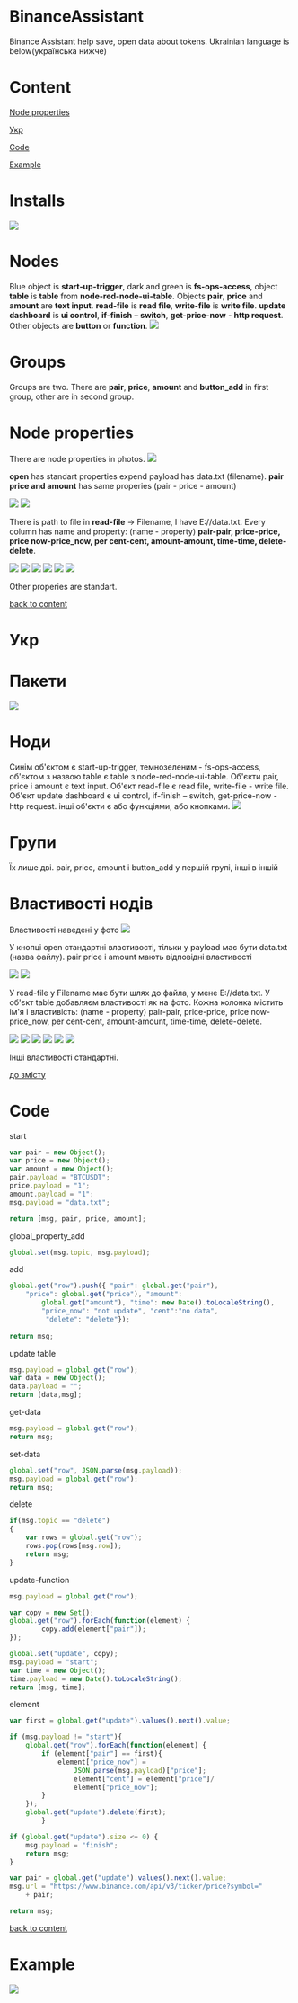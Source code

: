 # BinanceAssistant
Binance Assistant help save, open data about tokens. 
Ukrainian language is below(українська нижче)
# Content
[Node properties](#Node-properties)

[Укр](#Укр)

[Code](#Code)

[Example](#Example)

# Installs
![](https://github.com/DemaReaktor/BinanceAssistant/blob/NodeRed/images/installs.png)
# Nodes
Blue object is **start-up-trigger**, dark and green is **fs-ops-access**, object **table** is **table** from 
**node-red-node-ui-table**. Objects **pair**, **price** and **amount** are **text input**. **read-file** is **read file**, **write-file** is  **write file**. **update dashboard** is **ui control**, **if-finish** – **switch**, **get-price-now** - **http request**. 
Other objects are **button** or **function**.
![](https://github.com/DemaReaktor/BinanceAssistant/blob/NodeRed/images/nodes.png)
# Groups
Groups are two. There are **pair**, **price**, **amount** and **button_add** in first group, other are in second group.
# Node properties
There are node properties in photos.
![](https://github.com/DemaReaktor/BinanceAssistant/blob/NodeRed/images/start.png)

**open** has standart properties expend payload has data.txt (filename).
**pair price and amount** has same properies (pair - price - amount)

![](https://github.com/DemaReaktor/BinanceAssistant/blob/NodeRed/images/pair.png)
![](https://github.com/DemaReaktor/BinanceAssistant/blob/NodeRed/images/isFile.png)

There is path to file in **read-file** -> Filename, I have E://data.txt.
 Every column has name and property: (name - property) **pair-pair, price-price, price now-price_now, per cent-cent, amount-amount, time-time, delete-delete**.

![](https://github.com/DemaReaktor/BinanceAssistant/blob/NodeRed/images/table.png)
![](https://github.com/DemaReaktor/BinanceAssistant/blob/NodeRed/images/update.png)
![](https://github.com/DemaReaktor/BinanceAssistant/blob/NodeRed/images/element.png)
![](https://github.com/DemaReaktor/BinanceAssistant/blob/NodeRed/images/switch.png)
![](https://github.com/DemaReaktor/BinanceAssistant/blob/NodeRed/images/request.png)
![](https://github.com/DemaReaktor/BinanceAssistant/blob/NodeRed/images/write.png)

Other properies  are standart.

[back to content](#Content)
# Укр
# Пакети
![](https://github.com/DemaReaktor/BinanceAssistant/blob/NodeRed/images/installs.png)
# Ноди
Синім об'єктом є start-up-trigger, темнозеленим - fs-ops-access, об'єктом з назвою table є table з 
node-red-node-ui-table. Об'єкти pair, price i amount є text input. Об'єкт read-file є read file, write-file -  write file. Об'єкт update dashboard є ui control, if-finish – switch, get-price-now - http request. інші об'єкти є або функціями, або кнопками.
![](https://github.com/DemaReaktor/BinanceAssistant/blob/NodeRed/images/nodes.png)
# Групи
Їх лише дві. pair, price, amount i button_add у першій групі, інші в іншій
# Властивості нодів
Властивості наведені у фото
![](https://github.com/DemaReaktor/BinanceAssistant/blob/NodeRed/images/start.png)

У кнопці open стандартні властивості, тільки у payload має бути data.txt (назва файлу).
pair price i amount мають відповідні властивості

![](https://github.com/DemaReaktor/BinanceAssistant/blob/NodeRed/images/pair.png)
![](https://github.com/DemaReaktor/BinanceAssistant/blob/NodeRed/images/isFile.png)

У read-file у Filename має бути шлях до файла, у мене E://data.txt.
У об'єкт table добавляєм властивості як на фото. Кожна колонка містить ім'я і властивість: (name - property) pair-pair, price-price, price now-price_now, per cent-cent, amount-amount, time-time, delete-delete.

![](https://github.com/DemaReaktor/BinanceAssistant/blob/NodeRed/images/table.png)
![](https://github.com/DemaReaktor/BinanceAssistant/blob/NodeRed/images/update.png)
![](https://github.com/DemaReaktor/BinanceAssistant/blob/NodeRed/images/element.png)
![](https://github.com/DemaReaktor/BinanceAssistant/blob/NodeRed/images/switch.png)
![](https://github.com/DemaReaktor/BinanceAssistant/blob/NodeRed/images/request.png)
![](https://github.com/DemaReaktor/BinanceAssistant/blob/NodeRed/images/write.png)

Інші властивості стандартні.

[до змісту](#Content)
# Code

start
```js
var pair = new Object();
var price = new Object();
var amount = new Object();
pair.payload = "BTCUSDT";
price.payload = "1";
amount.payload = "1";
msg.payload = "data.txt";

return [msg, pair, price, amount];
```

global_property_add
```js
global.set(msg.topic, msg.payload);
```

add
```js
global.get("row").push({ "pair": global.get("pair"),
    "price": global.get("price"), "amount": 
        global.get("amount"), "time": new Date().toLocaleString(), 
        "price_now": "not update", "cent":"no data",
         "delete": "delete"});
    
return msg;
```

update table
```js
msg.payload = global.get("row");
var data = new Object();
data.payload = "";
return [data,msg];
```

get-data
```js
msg.payload = global.get("row");
return msg;
```

set-data
```js
global.set("row", JSON.parse(msg.payload));
msg.payload = global.get("row");
return msg;
```

delete
```js
if(msg.topic == "delete")
{
    var rows = global.get("row");
    rows.pop(rows[msg.row]);
    return msg;
}
```

update-function
```js
msg.payload = global.get("row");

var copy = new Set();
global.get("row").forEach(function(element) {
        copy.add(element["pair"]);
});

global.set("update", copy);
msg.payload = "start";
var time = new Object();
time.payload = new Date().toLocaleString();
return [msg, time];
```

element
```js
var first = global.get("update").values().next().value;

if (msg.payload != "start"){
    global.get("row").forEach(function(element) {
        if (element["pair"] == first){
            element["price_now"] =
                JSON.parse(msg.payload)["price"];
                element["cent"] = element["price"]/
                element["price_now"];
        }
    });
    global.get("update").delete(first);
        }

if (global.get("update").size <= 0) {
    msg.payload = "finish";
    return msg;
}

var pair = global.get("update").values().next().value;
msg.url = "https://www.binance.com/api/v3/ticker/price?symbol="
    + pair;

return msg;
```
[back to content](#Content)

# Example
![](https://github.com/DemaReaktor/BinanceAssistant/blob/NodeRed/images/example.png)